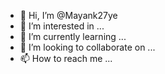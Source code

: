 - 👋 Hi, I’m @Mayank27ye
- 👀 I’m interested in ...
- 🌱 I’m currently learning ...
- 💞️ I’m looking to collaborate on ...
- 📫 How to reach me ...

<!---
Mayank27ye/Mayank27ye is a ✨ special ✨ repository because its `README.md` (this file) appears on your GitHub profile.
You can click the Preview link to take a look at your changes.
--->
